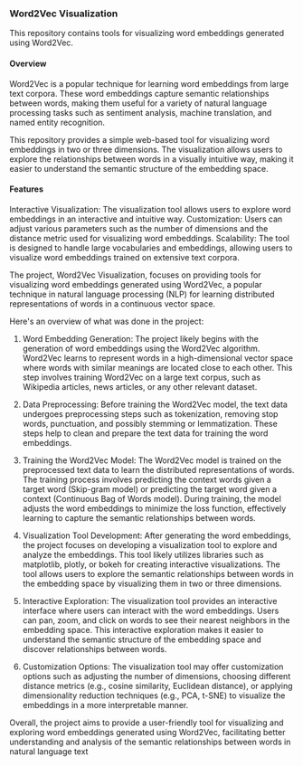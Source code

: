 ### Word2Vec Visualization
This repository contains tools for visualizing word embeddings generated using Word2Vec.

#### Overview
Word2Vec is a popular technique for learning word embeddings from large text corpora. These word embeddings capture semantic relationships between words, making them useful for a variety of natural language processing tasks such as sentiment analysis, machine translation, and named entity recognition.

This repository provides a simple web-based tool for visualizing word embeddings in two or three dimensions. The visualization allows users to explore the relationships between words in a visually intuitive way, making it easier to understand the semantic structure of the embedding space.

#### Features
Interactive Visualization: The visualization tool allows users to explore word embeddings in an interactive and intuitive way.
Customization: Users can adjust various parameters such as the number of dimensions and the distance metric used for visualizing word embeddings.
Scalability: The tool is designed to handle large vocabularies and embeddings, allowing users to visualize word embeddings trained on extensive text corpora.


The project, Word2Vec Visualization, focuses on providing tools for visualizing word embeddings generated using Word2Vec, a popular technique in natural language processing (NLP) for learning distributed representations of words in a continuous vector space.

Here's an overview of what was done in the project:

1. Word Embedding Generation:
The project likely begins with the generation of word embeddings using the Word2Vec algorithm. Word2Vec learns to represent words in a high-dimensional vector space where words with similar meanings are located close to each other. This step involves training Word2Vec on a large text corpus, such as Wikipedia articles, news articles, or any other relevant dataset.

2. Data Preprocessing:
Before training the Word2Vec model, the text data undergoes preprocessing steps such as tokenization, removing stop words, punctuation, and possibly stemming or lemmatization. These steps help to clean and prepare the text data for training the word embeddings.

3. Training the Word2Vec Model:
The Word2Vec model is trained on the preprocessed text data to learn the distributed representations of words. The training process involves predicting the context words given a target word (Skip-gram model) or predicting the target word given a context (Continuous Bag of Words model). During training, the model adjusts the word embeddings to minimize the loss function, effectively learning to capture the semantic relationships between words.

4. Visualization Tool Development:
After generating the word embeddings, the project focuses on developing a visualization tool to explore and analyze the embeddings. This tool likely utilizes libraries such as matplotlib, plotly, or bokeh for creating interactive visualizations. The tool allows users to explore the semantic relationships between words in the embedding space by visualizing them in two or three dimensions.

5. Interactive Exploration: 
The visualization tool provides an interactive interface where users can interact with the word embeddings. Users can pan, zoom, and click on words to see their nearest neighbors in the embedding space. This interactive exploration makes it easier to understand the semantic structure of the embedding space and discover relationships between words.

6. Customization Options:
The visualization tool may offer customization options such as adjusting the number of dimensions, choosing different distance metrics (e.g., cosine similarity, Euclidean distance), or applying dimensionality reduction techniques (e.g., PCA, t-SNE) to visualize the embeddings in a more interpretable manner.

Overall, the project aims to provide a user-friendly tool for visualizing and exploring word embeddings generated using Word2Vec, facilitating better understanding and analysis of the semantic relationships between words in natural language text
